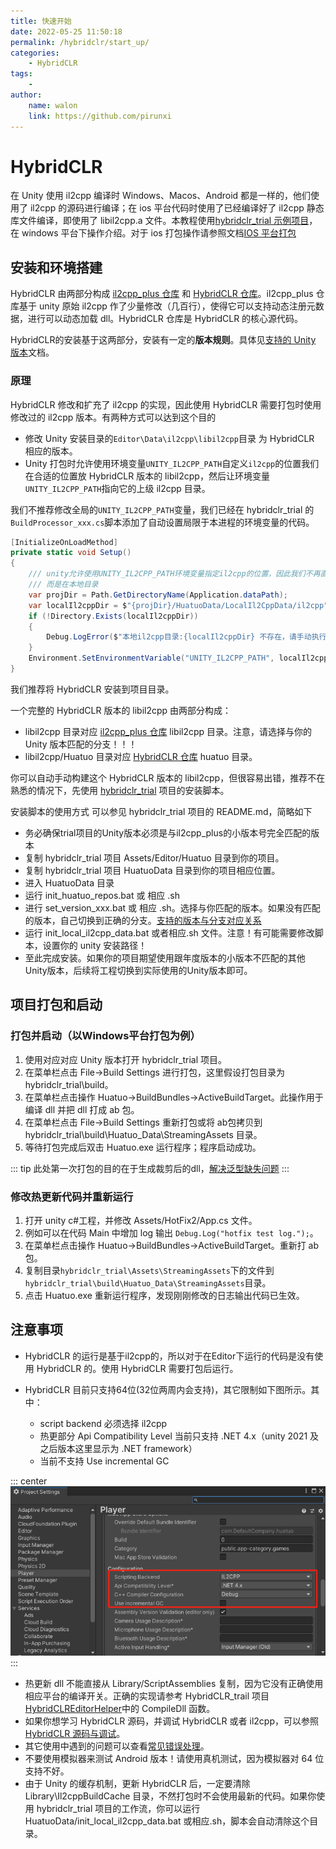 ```yaml
---
title: 快速开始
date: 2022-05-25 11:50:18
permalink: /hybridclr/start_up/
categories:
    - HybridCLR
tags:
    -
author:
    name: walon
    link: https://github.com/pirunxi
---
```


# HybridCLR

在 Unity 使用 il2cpp 编译时 Windows、Macos、Android 都是一样的，他们使用了 il2cpp 的源码进行编译；在 ios 平台代码时使用了已经编译好了 il2cpp 静态库文件编译，即使用了 libil2cpp.a 文件。本教程使用[hybridclr_trial 示例项目](https://github.com/focus-creative-games/hybridclr_trial)，在 windows 平台下操作介绍。对于 ios 打包操作请参照文档[IOS 平台打包](/hybridclr/ios/)

## 安装和环境搭建

HybridCLR 由两部分构成 [il2cpp_plus 仓库](https://github.com/focus-creative-games/il2cpp_plus) 和 [HybridCLR 仓库](https://github.com/focus-creative-games/hybridclr)。il2cpp_plus 仓库基于 unity 原始 il2cpp 作了少量修改（几百行），使得它可以支持动态注册元数据，进行可以动态加载 dll。HybridCLR 仓库是 HybridCLR 的核心源代码。

HybridCLR的安装基于这两部分，安装有一定的**版本规则**。具体见[支持的 Unity 版本](/hybridclr/support_versions/)文档。

### 原理

HybridCLR 修改和扩充了 il2cpp 的实现，因此使用 HybridCLR 需要打包时使用修改过的 il2cpp 版本。有两种方式可以达到这个目的

- 修改 Unity 安装目录的`Editor\Data\il2cpp\libil2cpp`目录 为 HybridCLR 相应的版本。
- Unity 打包时允许使用环境变量`UNITY_IL2CPP_PATH`自定义`il2cpp`的位置我们在合适的位置放 HybridCLR 版本的 libil2cpp，然后让环境变量`UNITY_IL2CPP_PATH`指向它的上级 il2cpp 目录。

我们不推荐修改全局的`UNITY_IL2CPP_PATH`变量，我们已经在 hybridclr_trial 的`BuildProcessor_xxx.cs`脚本添加了自动设置局限于本进程的环境变量的代码。

```csharp
[InitializeOnLoadMethod]
private static void Setup()
{
    /// unity允许使用UNITY_IL2CPP_PATH环境变量指定il2cpp的位置，因此我们不再直接修改安装位置的il2cpp，
    /// 而是在本地目录
    var projDir = Path.GetDirectoryName(Application.dataPath);
    var localIl2cppDir = $"{projDir}/HuatuoData/LocalIl2CppData/il2cpp";
    if (!Directory.Exists(localIl2cppDir))
    {
        Debug.LogError($"本地il2cpp目录:{localIl2cppDir} 不存在，请手动执行 {projDir}/HuatuoData 目录下的 init_local_il2cpp_data.bat 或者 init_local_il2cpp_data.sh 文件");
    }
    Environment.SetEnvironmentVariable("UNITY_IL2CPP_PATH", localIl2cppDir);
}
```

我们推荐将 HybridCLR 安装到项目目录。

一个完整的 HybridCLR 版本的 libil2cpp 由两部分构成：

- libil2cpp 目录对应 [il2cpp_plus 仓库](https://github.com/focus-creative-games/il2cpp_plus) libil2cpp 目录。注意，请选择与你的 Unity 版本匹配的分支！！！
- libil2cpp/Huatuo 目录对应 [HybridCLR 仓库](https://github.com/focus-creative-games/hybridclr) huatuo 目录。

你可以自动手动构建这个 HybridCLR 版本的 libil2cpp，但很容易出错，推荐不在熟悉的情况下，先使用 [hybridclr_trial](https://github.com/focus-creative-games/hybridclr_trial)
项目的安装脚本。

安装脚本的使用方式 可以参见 hybridclr_trial 项目的 README.md，简略如下

- 务必确保trial项目的Unity版本必须是与il2cpp_plus的小版本号完全匹配的版本
- 复制 hybridclr_trial 项目 Assets/Editor/Huatuo 目录到你的项目。
- 复制 hybridclr_trial 项目 HuatuoData 目录到你的项目相应位置。
- 进入 HuatuoData 目录
- 运行 init_huatuo_repos.bat 或 相应 .sh
- 进行 set_version_xxx.bat 或 相应 .sh。选择与你匹配的版本。如果没有匹配的版本，自己切换到正确的分支。[支持的版本与分支对应关系](/hybridclr/support_versions/)
- 运行 init_local_il2cpp_data.bat 或者相应.sh 文件。注意！有可能需要修改脚本，设置你的 unity 安装路径！
- 至此完成安装。如果你的项目期望使用跟年度版本的小版本不匹配的其他Unity版本，后续将工程切换到实际使用的Unity版本即可。

## 项目打包和启动

### 打包并启动（以Windows平台打包为例）

1. 使用对应对应 Unity 版本打开 hybridclr_trial 项目。
2. 在菜单栏点击 File->Build Settings 进行打包，这里假设打包目录为 hybridclr_trial\build。
3. 在菜单栏点击操作 Huatuo->BuildBundles->ActiveBuildTarget。此操作用于编译 dll 并把 dll 打成 ab 包。
4. 在菜单栏点击 File->Build Settings 重新打包或将 ab包拷贝到 hybridclr_trial\build\Huatuo_Data\StreamingAssets 目录。
5. 等待打包完成后双击 Huatuo.exe 运行程序；程序启动成功。

::: tip
此处第一次打包的目的在于生成裁剪后的dll，[解决泛型缺失问题](/hybridclr/performance/generic_limit/#基于补充元数据的泛型函数实例化技术-HybridCLR的专利技术)
:::

### 修改热更新代码并重新运行

1. 打开 unity c#工程，并修改 Assets/HotFix2/App.cs 文件。
2. 例如可以在代码 Main 中增加 log 输出 `Debug.Log("hotfix test log.");`。
3. 在菜单栏点击操作 Huatuo->BuildBundles->ActiveBuildTarget。重新打 ab 包。
4. 复制目录`hybridclr_trial\Assets\StreamingAssets`下的文件到`hybridclr_trial\build\Huatuo_Data\StreamingAssets`目录。
5. 点击 Huatuo.exe 重新运行程序，发现刚刚修改的日志输出代码已生效。

## 注意事项

- HybridCLR 的运行是基于il2cpp的，所以对于在Editor下运行的代码是没有使用 HybridCLR 的。使用 HybridCLR 需要打包后运行。

- HybridCLR 目前只支持64位(32位两周内会支持)，其它限制如下图所示。其中：
  - script backend 必须选择 il2cpp
  - 热更部分 Api Compatibility Level 当前只支持 .NET 4.x（unity 2021 及之后版本这里显示为 .NET framework）
  - 当前不支持 Use incremental GC

::: center
![player setting](/img/hybridclr/player-setting.png)
:::

- 热更新 dll 不能直接从 Library/ScriptAssemblies 复制，因为它没有正确使用相应平台的编译开关。正确的实现请参考 HybridCLR_trail 项目 [HybridCLREditorHelper](https://github.com/focus-creative-games/hybridclr_trial/blob/main/Assets/Editor/HuaTuo/EditorHelper.cs)中的 CompileDll 函数。
- 如果你想学习 HybridCLR 源码，并调试 HybridCLR 或者 il2cpp，可以参照[HybridCLR 源码与调试](/hybridclr/source_inspect/)。
- 其它使用中遇到的问题可以查看[常见错误处理](/hybridclr/common_errors/)。
- 不要使用模拟器来测试 Android 版本！请使用真机测试，因为模拟器对 64 位支持不好。
- 由于 Unity 的缓存机制，更新 HybridCLR 后，一定要清除 Library\Il2cppBuildCache 目录，不然打包时不会使用最新的代码。如果你使用 hybridclr_trial 项目的工作流，你可以运行 HuatuoData/init_local_il2cpp_data.bat 或相应.sh，脚本会自动清除这个目录。
